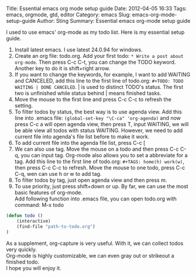 Title: Essential emacs org mode setup guide
Date: 2012-04-05 16:33
Tags: emacs, orgmode, gtd, editor
Category: emacs
Slug: emacs-org-mode-setup-guide
Author: Sting
Summary: Essential emacs org-mode setup guide

I used to use emacs' org-mode as my todo list. Here is my essential setup guide.

1. Install latest emacs. I use latest 24.0.94 for windows.
2. Create an org file: todo.org. Add your first todo: `* Write a post about org-mode`. Then press C-c C-t, you can change the TODO keyword. Another key to do it is shift+right arrow.
3. If you want to change the keywords, for example, I want to add WAITING and CANCELED, add this line to the first line of todo.org: `#+TODO: TODO WAITING | DONE CANCELED`. | is used to distinct TODO's status. The first two is unfinished while status behind | means finished tasks.
4. Move the mouse to the first line and press C-c C-c to refresh the setting.
5. To filter todos by status, the best way is to use agenda view. Add this line into .emacs file: `(global-set-key "\C-ca" 'org-agenda)` and now press C-c a will open agenda view, then press T, input WAITING, we will be able view all todos with status WAITING. However, we need to add current file into agenda's file list before to make it work.
6. To add current file into the agenda file list, press C-c [
7. We can also use tag. Move the mouse on a todo and then press C-c C-q, you can input tag. Org-mode also allows you to set a abbreviate for a tag. Add this line to the first line of todo.org: `#+TAGS: home(h) work(w)`, then press C-c C-c to refresh. Move the mouse to one todo, press C-c C-q, wen can use h or w to add tag.
8. To filter todos by tag, just open agenda view and then press m.
9. To use priority, just press shift+down or up.
By far, we can use the most basic features of org-mode.  
Add following function into .emacs file, you can open todo.org with command: M-x todo

```lisp
(defun todo ()
    (interactive)
    (find-file "path-to-todo.org")
)
```

As a supplement, org-capture is very useful. With it, we can collect todos very quickly.   
Org-mode is highly customizable, we can even gray out or strikeout a finished todo.   
I hope you will enjoy it.    
